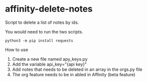 # affinity-delete-notes

Script to delete a list of notes by ids.

You would need to run the two scripts.

	python3 -m pip install requests

How to use
1. Create a new file named apy_keys.py
2. Add the variable api_key="{api key}"
3. Add notes that needs to be deleted in an array in the orgs.py file
4. The org feature needs to be in abled in Affinity (beta feature)